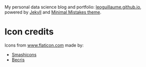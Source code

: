 My personal data science blog and portfolio: [leoguillaume.github.io](https://leoguillaume.github.io), powered by [Jekyll](https://jekyllrb.com/) and [Minimal Mistakes theme](https://github.com/mmistakes/minimal-mistakes).

# Icon credits
Icons from <a href="https://www.flaticon.com/" title="Flaticon"> www.flaticon.com</a> made by:
- <a href="https://smashicons.com/" title="Smashicons">Smashicons</a>
- <a href="https://www.flaticon.com/authors/becris" title="Becris">Becris</a>
